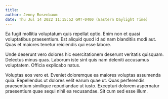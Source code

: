 ```yaml
---
title: 
author: Jenny Rosenbaum
date: Thu Jul 14 2022 11:15:52 GMT-0400 (Eastern Daylight Time)
---
```

Ea fugit mollitia voluptatum quis repellat optio. Enim non et quasi voluptatibus praesentium. Est aliquid quod id ad nam blanditiis modi aut. Quas et maiores tenetur reiciendis qui esse labore.

 Unde deserunt vero dolores hic exercitationem deserunt veritatis quisquam. Delectus minus quas. Laborum iste sint quis nam deleniti accusamus voluptatem. Officia explicabo natus.

 Voluptas eos vero et. Eveniet doloremque ea maiores voluptas assumenda quia. Repellendus ut dolores velit earum quae ut. Quas perferendis praesentium similique repudiandae ut iusto. Excepturi dolorem aspernatur praesentium quae sequi nihil ea recusandae. Sit cum sed esse illum.